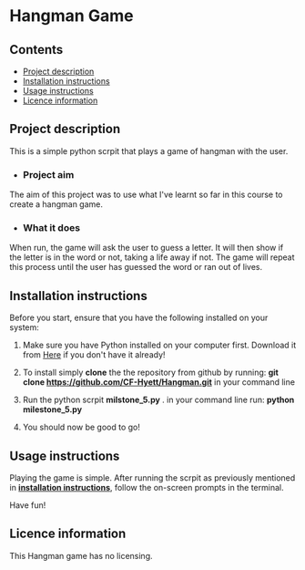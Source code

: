 # Hangman Game

## Contents
- [Project description](#project-description)
- [Installation instructions](#installation-instructions)
- [Usage instructions](#usage-instructions)
- [Licence information](#licence-information)

## Project description
This is a simple python scrpit that plays a game of hangman with the user.

- ### Project aim

The aim of this project was to use what I've learnt so far in this course to create a hangman game.

- ### What it does
When run, the game will ask the user to guess a letter. It will then show if the letter is in the word or not, taking a life away if not. The game will repeat this process until the user has guessed the word or ran out of lives.

## Installation instructions
Before you start, ensure that you have the following installed on your system:

1. Make sure you have Python installed on your computer first. Download it from [Here](https://www.python.org/downloads/) if you don't have it already!

2. To install simply **clone** the the repository from github by running: **git clone https://github.com/CF-Hyett/Hangman.git** in your command line 

3. Run the python scrpit **milstone_5.py** . in your command line run: **python milestone_5.py** 


4. You should now be good to go!

## Usage instructions
Playing the game is simple. After running the scrpit as previously mentioned in [**installation instructions**](#installation-instructions), follow the on-screen prompts in the terminal.

Have fun!


## Licence information
This Hangman game has no licensing.